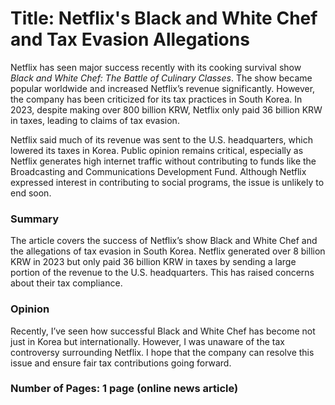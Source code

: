 # Title: Netflix's Black and White Chef and Tax Evasion Allegations
Netflix has seen major success recently with its cooking survival show *Black and White Chef: The Battle of Culinary Classes*. 
The show became popular worldwide and increased Netflix’s revenue significantly. 
However, the company has been criticized for its tax practices in South Korea. In 2023, despite making over 800 billion KRW, 
Netflix only paid 36 billion KRW in taxes, leading to claims of tax evasion.

Netflix said much of its revenue was sent to the U.S. headquarters, which lowered its taxes in Korea. 
Public opinion remains critical, especially as Netflix generates high internet traffic without contributing to funds 
like the Broadcasting and Communications Development Fund. Although Netflix expressed interest in contributing to social programs, 
the issue is unlikely to end soon.

### Summary
The article covers the success of Netflix’s show Black and White Chef and the allegations of tax evasion in South Korea. 
Netflix generated over 8 billion KRW in 2023 but only paid 36 billion KRW in taxes by sending a large portion of the revenue to the U.S. headquarters. 
This has raised concerns about their tax compliance.

### Opinion
Recently, I’ve seen how successful Black and White Chef has become not just in Korea but internationally. 
However, I was unaware of the tax controversy surrounding Netflix. 
I hope that the company can resolve this issue and ensure fair tax contributions going forward.

### Number of Pages: 1 page (online news article)

